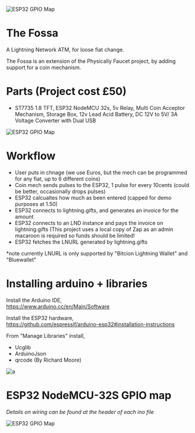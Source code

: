 
![ESP32 GPIO Map](https://i.imgur.com/djuJF6L.png)
# The Fossa
A Lightning Network ATM, for loose fiat change.

The Fossa is an extension of the Physically Faucet project, by adding support for a coin mechanism.

# Parts (Project cost £50)
- ST7735 1.8 TFT, ESP32 NodeMCU 32s, 5v Relay, Multi Coin Acceptor Mechanism, Storage Box, 12v Lead Acid Battery, DC 12V to 5V/ 3A Voltage Converter with Dual USB 

![ESP32 GPIO Map](https://i.imgur.com/kxu5Xmo.png)
# Workflow
- User puts in chnage (we use Euros, but the mech can be programmed for any fiat, up to 6 different coins)
- Coin mech sends pulses to the ESP32, 1 pulse for every 10cents (could be better, occasionally drops pulses)
- ESP32 calcualtes how much as been entered (capped for demo purposes at 1.50)
- ESP32 connects to lightning.gifts, and generates an invoice for the amount
- ESP32 connects to an LND instance and pays the invoice on lightning.gifts (This project uses a local copy of Zap as an admin macaroon is required so funds should be limited!
- ESP32 fetches the LNURL generated by lightning.gifts 

*note currently LNURL is only supported by "Bitcion Lightning Wallet" and "Bluewallet"


# Installing arduino + libraries

Install the Arduino IDE,<br>
https://www.arduino.cc/en/Main/Software

Install the ESP32 hardware,<br>
https://github.com/espressif/arduino-esp32#installation-instructions

From "Manage Libraries" install,<br>
- Ucglib
- ArduinoJson
- qrcode (By Richard Moore)

![a](https://i.imgur.com/mCfnhZN.png)

# ESP32 NodeMCU-32S GPIO map

*Details on wiring can be found at the header of each ino file*

![ESP32 GPIO Map](https://i.imgur.com/PLP3YBG.jpg)
